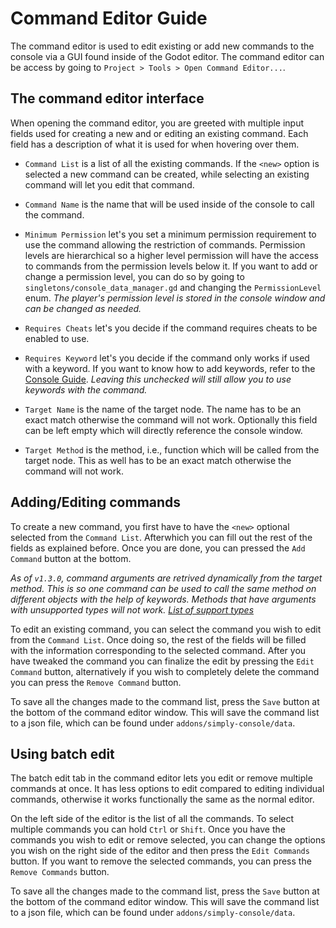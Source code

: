 # Command Editor Guide

The command editor is used to edit existing or add new commands to the console via a GUI found inside of the Godot editor. The command editor can be access by going to `Project > Tools > Open Command Editor...`.

## The command editor interface

When opening the command editor, you are greeted with multiple input fields used for creating a new and or editing an existing command. Each field has a description of what it is used for when hovering over them.

- `Command List` is a list of all the existing commands. If the `<new>` option is selected a new command can be created, while selecting an existing command will let you edit that command.

- `Command Name` is the name that will be used inside of the console to call the command.

- `Minimum Permission` let's you set a minimum permission requirement to use the command allowing the restriction of commands. Permission levels are hierarchical so a higher level permission will have the access to commands from the permission levels below it. If you want to add or change a permission level, you can do so by going to `singletons/console_data_manager.gd` and changing the `PermissionLevel` enum. *The player's permission level is stored in the console window and can be changed as needed.*

- `Requires Cheats` let's you decide if the command requires cheats to be enabled to use.

- `Requires Keyword` let's you decide if the command only works if used with a keyword. If you want to know how to add keywords, refer to the [Console Guide](console_guide.md#using-and-adding-keywords). *Leaving this unchecked will still allow you to use keywords with the command.*

- `Target Name` is the name of the target node. The name has to be an exact match otherwise the command will not work. Optionally this field can be left empty which will directly reference the console window.

- `Target Method` is the method, i.e., function which will be called from the target node. This as well has to be an exact match otherwise the command will not work.


## Adding/Editing commands

To create a new command, you first have to have the `<new>` optional selected from the `Command List`. Afterwhich you can fill out the rest of the fields as explained before. Once you are done, you can pressed the `Add Command` button at the bottom.

*As of `v1.3.0`, command arguments are retrived dynamically from the target method. This is so one command can be used to call the same method on different objects with the help of keywords. Methods that have arguments with unsupported types will not work. [List of support types](../README.md#current-features)*

To edit an existing command, you can select the command you wish to edit from the `Command List`. Once doing so, the rest of the fields will be filled with the information corresponding to the selected command. After you have tweaked the command you can finalize the edit by pressing the `Edit Command` button, alternatively if you wish to completely delete the command you can press the `Remove Command` button.

To save all the changes made to the command list, press the `Save` button at the bottom of the command editor window. This will save the command list to a json file, which can be found under `addons/simply-console/data`.

## Using batch edit

The batch edit tab in the command editor lets you edit or remove multiple commands at once. It has less options to edit compared to editing individual commands, otherwise it works functionally the same as the normal editor.

On the left side of the editor is the list of all the commands. To select multiple commands you can hold `Ctrl` or `Shift`. Once you have the commands you wish to edit or remove selected, you can change the options you wish on the right side of the editor and then press the `Edit Commands` button. If you want to remove the selected commands, you can press the `Remove Commands` button.

To save all the changes made to the command list, press the `Save` button at the bottom of the command editor window. This will save the command list to a json file, which can be found under `addons/simply-console/data`.